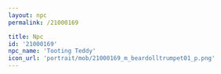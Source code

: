```yaml
---
layout: npc
permalink: /21000169

title: Npc
id: '21000169'
npc_name: 'Tooting Teddy'
icon_url: 'portrait/mob/21000169_m_beardolltrumpet01_p.png'
---
```

